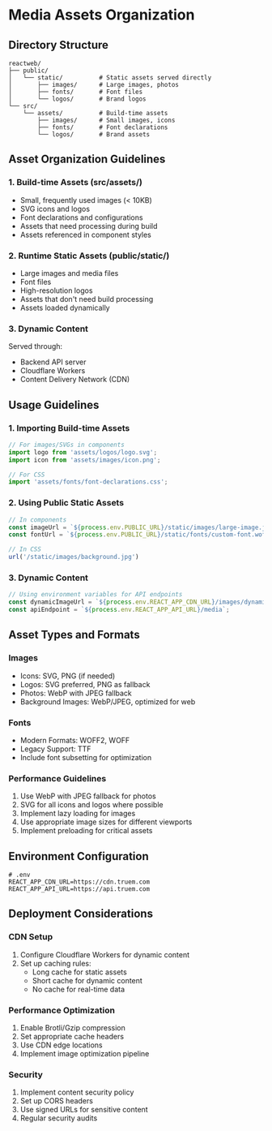 # Media Assets Organization

## Directory Structure

```
reactweb/
├── public/
│   └── static/          # Static assets served directly
│       ├── images/      # Large images, photos
│       ├── fonts/       # Font files
│       └── logos/       # Brand logos
└── src/
    └── assets/          # Build-time assets
        ├── images/      # Small images, icons
        ├── fonts/       # Font declarations
        └── logos/       # Brand assets
```

## Asset Organization Guidelines

### 1. Build-time Assets (src/assets/)
- Small, frequently used images (< 10KB)
- SVG icons and logos
- Font declarations and configurations
- Assets that need processing during build
- Assets referenced in component styles

### 2. Runtime Static Assets (public/static/)
- Large images and media files
- Font files
- High-resolution logos
- Assets that don't need build processing
- Assets loaded dynamically

### 3. Dynamic Content
Served through:
- Backend API server
- Cloudflare Workers
- Content Delivery Network (CDN)

## Usage Guidelines

### 1. Importing Build-time Assets
```typescript
// For images/SVGs in components
import logo from 'assets/logos/logo.svg';
import icon from 'assets/images/icon.png';

// For CSS
import 'assets/fonts/font-declarations.css';
```

### 2. Using Public Static Assets
```typescript
// In components
const imageUrl = `${process.env.PUBLIC_URL}/static/images/large-image.jpg`;
const fontUrl = `${process.env.PUBLIC_URL}/static/fonts/custom-font.woff2`;

// In CSS
url('/static/images/background.jpg')
```

### 3. Dynamic Content
```typescript
// Using environment variables for API endpoints
const dynamicImageUrl = `${process.env.REACT_APP_CDN_URL}/images/dynamic-content.jpg`;
const apiEndpoint = `${process.env.REACT_APP_API_URL}/media`;
```

## Asset Types and Formats

### Images
- Icons: SVG, PNG (if needed)
- Logos: SVG preferred, PNG as fallback
- Photos: WebP with JPEG fallback
- Background Images: WebP/JPEG, optimized for web

### Fonts
- Modern Formats: WOFF2, WOFF
- Legacy Support: TTF
- Include font subsetting for optimization

### Performance Guidelines
1. Use WebP with JPEG fallback for photos
2. SVG for all icons and logos where possible
3. Implement lazy loading for images
4. Use appropriate image sizes for different viewports
5. Implement preloading for critical assets

## Environment Configuration
```env
# .env
REACT_APP_CDN_URL=https://cdn.truem.com
REACT_APP_API_URL=https://api.truem.com
```

## Deployment Considerations

### CDN Setup
1. Configure Cloudflare Workers for dynamic content
2. Set up caching rules:
   - Long cache for static assets
   - Short cache for dynamic content
   - No cache for real-time data

### Performance Optimization
1. Enable Brotli/Gzip compression
2. Set appropriate cache headers
3. Use CDN edge locations
4. Implement image optimization pipeline

### Security
1. Implement content security policy
2. Set up CORS headers
3. Use signed URLs for sensitive content
4. Regular security audits